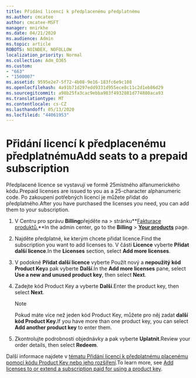 ```yaml
---
title: Přidání licencí k předplacenému předplatnému
ms.author: cmcatee
author: cmcatee-MSFT
manager: mnirkhe
ms.date: 04/21/2020
ms.audience: Admin
ms.topic: article
ROBOTS: NOINDEX, NOFOLLOW
localization_priority: Normal
ms.collection: Adm_O365
ms.custom:
- "663"
- "1500007"
ms.assetid: 9595e2e7-5f72-4b08-9e16-183fc6e9c108
ms.openlocfilehash: 4a91b71d297edd9331d955ece8c11c2d1eb86d29
ms.sourcegitcommit: a98b25fa3cac9ebba983f4932881d774880aca93
ms.translationtype: MT
ms.contentlocale: cs-CZ
ms.lasthandoff: 05/13/2020
ms.locfileid: "44061953"
---
```

# <a name="add-seats-to-a-prepaid-subscription"></a><span data-ttu-id="2a7d5-102">Přidání licencí k předplacenému předplatnému</span><span class="sxs-lookup"><span data-stu-id="2a7d5-102">Add seats to a prepaid subscription</span></span>

<span data-ttu-id="2a7d5-103">Předplacené licence se vystavují ve formě 25místného alfanumerického kódu.</span><span class="sxs-lookup"><span data-stu-id="2a7d5-103">Prepaid licenses are issued to you as a 25-character alphanumeric code.</span></span> <span data-ttu-id="2a7d5-104">Po zakoupení potřebných licencí je můžete přidat do předplatného.</span><span class="sxs-lookup"><span data-stu-id="2a7d5-104">After you have purchased the licenses you need, you can add them to your subscription.</span></span> 

1. <span data-ttu-id="2a7d5-105">V Centru pro správu **Billing**přejděte na  >  stránku**[Fakturace produktů.](https://go.microsoft.com/fwlink/p/?linkid=842054)**</span><span class="sxs-lookup"><span data-stu-id="2a7d5-105">In the admin center, go to the **Billing** > **[Your products](https://go.microsoft.com/fwlink/p/?linkid=842054)** page.</span></span>

2. <span data-ttu-id="2a7d5-106">Najděte předplatné, ke kterým chcete přidat licence.</span><span class="sxs-lookup"><span data-stu-id="2a7d5-106">Find the subscription you want to add licenses to.</span></span> <span data-ttu-id="2a7d5-107">V části **Licence** vyberte **Přidat další licence**.</span><span class="sxs-lookup"><span data-stu-id="2a7d5-107">In the **Licenses** section, select **Add more licenses**.</span></span>

3. <span data-ttu-id="2a7d5-108">V podokně **Přidat další licence** vyberte Použít nový a **nepoužitý kód Product Key**a pak vyberte **Další**.</span><span class="sxs-lookup"><span data-stu-id="2a7d5-108">In the **Add more licenses** pane, select **Use a new and unused product key**, then select **Next**.</span></span>

4. <span data-ttu-id="2a7d5-109">Zadejte kód Product Key a vyberte **Další**.</span><span class="sxs-lookup"><span data-stu-id="2a7d5-109">Enter the product key, then select **Next**.</span></span>

    > [!NOTE]
    > <span data-ttu-id="2a7d5-110">Pokud máte více než jeden kód Product Key, můžete pro něj zadat **další kód Product Key.**</span><span class="sxs-lookup"><span data-stu-id="2a7d5-110">If you have more than one product key, you can select **Add another product key** to enter them.</span></span>

5. <span data-ttu-id="2a7d5-111">Zkontrolujte podrobnosti objednávky a pak vyberte **Uplatnit**.</span><span class="sxs-lookup"><span data-stu-id="2a7d5-111">Review your order details, then select **Redeem**.</span></span>

<span data-ttu-id="2a7d5-112">Další informace najdete v [tématu Přidání licencí k předplatnému placenému pomocí kódu Product Key nebo jeho rozšíření](https://docs.microsoft.com/office365/admin/misc/add-licenses-using-product-key).</span><span class="sxs-lookup"><span data-stu-id="2a7d5-112">To learn more, see [Add licenses to or extend a subscription paid for using a product key](https://docs.microsoft.com/office365/admin/misc/add-licenses-using-product-key).</span></span>